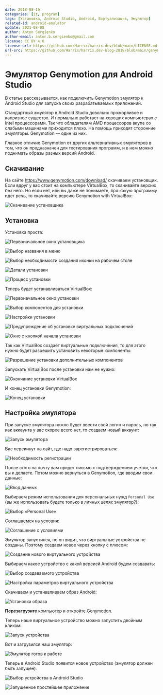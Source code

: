 ```yaml
---
date: 2018-08-16
categories: [it, program]
tags: [Установка, Android Studio, Android, Виртуализация, Эмулятор]
related-id: android-emulator
update: 2021-08-08
author: Anton Sergienko
author-email: anton.b.sergienko@gmail.com
license: CC BY 4.0
license-url: https://github.com/Harrix/harrix.dev/blob/main/LICENSE.md
url-src: https://github.com/Harrix/harrix.dev-blog-2018/blob/main/genymotion-for-android-studio/genymotion-for-android-studio.md
---
```


# Эмулятор Genymotion для Android Studio

В статье рассказывается, как подключить Genymotion эмулятор к Android Studio для запуска своих разрабатываемых приложений.

Стандартный эмулятор в Android Studio довольно прожорливое и капризное существо. И нормально работает на хороших компьютерах с Intel процессорами. Так что обладателям AMD процессоров вкупе со слабыми машинами приходится плохо. На помощь приходят сторонние эмуляторы. Genymotion — один из них.

Главное отличие Genymotion от других альтернативных эмуляторов в том, что он предназначен для тестирования программ, и в нем можно поднимать образы разных версий Android.

## Скачивание

На сайте <https://www.genymotion.com/download/> скачиваем установщик. Если вдруг у вас стоит на компьютере VirtualBox, то скачивайте версию без него. Но если нет, или вы даже не понимаете, про какую программу идет речь, то скачивайте версию Genymotion with VirtualBox:

![Скачивание установщика](img/download.png)

## Установка

Установка проста:

![Первоначальное окно установщика](img/install_01.png)

![Выбор названия в меню](img/install_02.png)

![Выбор необходимости создания иконки на рабочем столе](img/install_03.png)

![Детали установки](img/install_04.png)

![Процесс установки](img/install_05.png)

Теперь будет устанавливаться VirtualBox:

![Первоначальное окно установки](img/install_06.png)

![Выбор компонентов для установки](img/install_07.png)

![Настройки установки](img/install_08.png)

![Предупреждение об установке виртуальных подключений](img/install_09.png)

![Окно с кнопкой начала установки](img/install_10.png)

Так как VirtualBox создает виртуальные подключения, то для этого нужно будет разрешить установить некоторые компоненты:

![Разрешение установки дополнительных компонентов](img/install_11.png)

Запускать VirtualBox после установки нам не нужно:

![Окончание установки VirtualBox](img/install_12.png)

И конец установки Genymotion:

![Конец установки](img/install_13.png)

## Настройка эмулятора

При запуске эмулятора нужно будет ввести свой логин и пароль, но так как аккаунта у вас скорее всего нет, то создаем новый аккаунт:

![Запуск эмулятора](img/install_14.png)

Вас перекинут на сайт, где надо зарегистрироваться:

![Необходимость регистрации](img/install_15.png)

После этого на почту вам придет письмо с подтверждением учетки, что вы и делаете. Потом можно вернуться в Genymotion, где вводим свои данные:

![Ввод данных](img/install_16.png)

Выбираем режим использования для персональных нужд `Personal Use` (вы же использовать будете только в личных целях эмулятор?):

![Выбор «Personal Use»](img/install_17.png)

Соглашаемся на условия:

![Соглашение с условиями](img/install_18.png)

Эмулятор запустился, но он видит, что виртуальные устройства не созданы. Поэтому создаем новое через кнопку с плюсом:

![Создание нового виртуального устройства](img/install_19.png)

Выбираем какое устройство с какой версией Android будем создавать:

![Выбор создаваемого устройства](img/install_20.png)

![Настройка параметров виртуального устройства](img/install_21.png)

Скачиваем и устанавливаем образ Android:

![Установка образа](img/install_22.png)

**Перезагрузите** компьютер и откройте Genymotion.

Теперь наше виртуальное устройство можно запустить двойным кликом:

![Запуск устройства](img/install_23.png)

Вот и загрузился наш эмулятор:

![Эмулятор готов к работе](img/install_24.png)

Теперь в Android Studio появится новое устройство (эмулятор должен быть запущен):

![Выбор устройства в Android Studio](img/run_01.png)

![Запущенное простейшее приложение](img/run_02.png)
